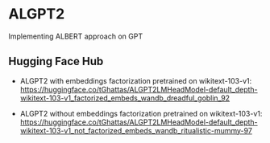 # ALGPT2
Implementing ALBERT approach on GPT 

## Hugging Face Hub
- ALGPT2 with embeddings factorization pretrained on wikitext-103-v1:
https://huggingface.co/tGhattas/ALGPT2LMHeadModel-default_depth-wikitext-103-v1_factorized_embeds_wandb_dreadful_goblin_92

- ALGPT2 without embeddings factorization pretrained on wikitext-103-v1:
https://huggingface.co/tGhattas/ALGPT2LMHeadModel-default_depth-wikitext-103-v1_not_factorized_embeds_wandb_ritualistic-mummy-97
